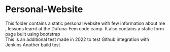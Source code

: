 # Personal-Website
This folder contains a static personal website  with few information about me , lessons learnt at the Dufuna-Fem code camp. It also contains a static form page built using bootstrap  
This is an additional test made in 2022 to test Github integration with Jenkins
Another build test
